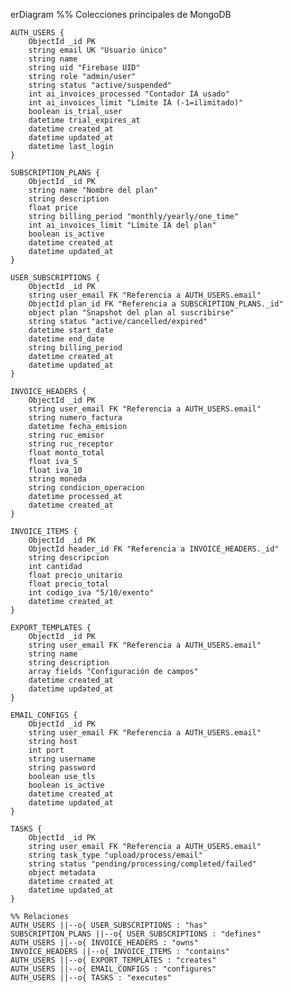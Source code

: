 erDiagram
    %% Colecciones principales de MongoDB
    
    AUTH_USERS {
        ObjectId _id PK
        string email UK "Usuario único"
        string name
        string uid "Firebase UID"
        string role "admin/user"
        string status "active/suspended"
        int ai_invoices_processed "Contador IA usado"
        int ai_invoices_limit "Límite IA (-1=ilimitado)"
        boolean is_trial_user
        datetime trial_expires_at
        datetime created_at
        datetime updated_at
        datetime last_login
    }
    
    SUBSCRIPTION_PLANS {
        ObjectId _id PK
        string name "Nombre del plan"
        string description
        float price
        string billing_period "monthly/yearly/one_time"
        int ai_invoices_limit "Límite IA del plan"
        boolean is_active
        datetime created_at
        datetime updated_at
    }
    
    USER_SUBSCRIPTIONS {
        ObjectId _id PK
        string user_email FK "Referencia a AUTH_USERS.email"
        ObjectId plan_id FK "Referencia a SUBSCRIPTION_PLANS._id"
        object plan "Snapshot del plan al suscribirse"
        string status "active/cancelled/expired"
        datetime start_date
        datetime end_date
        string billing_period
        datetime created_at
        datetime updated_at
    }
    
    INVOICE_HEADERS {
        ObjectId _id PK
        string user_email FK "Referencia a AUTH_USERS.email"
        string numero_factura
        datetime fecha_emision
        string ruc_emisor
        string ruc_receptor
        float monto_total
        float iva_5
        float iva_10
        string moneda
        string condicion_operacion
        datetime processed_at
        datetime created_at
    }
    
    INVOICE_ITEMS {
        ObjectId _id PK
        ObjectId header_id FK "Referencia a INVOICE_HEADERS._id"
        string descripcion
        int cantidad
        float precio_unitario
        float precio_total
        int codigo_iva "5/10/exento"
        datetime created_at
    }
    
    EXPORT_TEMPLATES {
        ObjectId _id PK
        string user_email FK "Referencia a AUTH_USERS.email"
        string name
        string description
        array fields "Configuración de campos"
        datetime created_at
        datetime updated_at
    }
    
    EMAIL_CONFIGS {
        ObjectId _id PK
        string user_email FK "Referencia a AUTH_USERS.email"
        string host
        int port
        string username
        string password
        boolean use_tls
        boolean is_active
        datetime created_at
        datetime updated_at
    }
    
    TASKS {
        ObjectId _id PK
        string user_email FK "Referencia a AUTH_USERS.email"
        string task_type "upload/process/email"
        string status "pending/processing/completed/failed"
        object metadata
        datetime created_at
        datetime updated_at
    }
    
    %% Relaciones
    AUTH_USERS ||--o{ USER_SUBSCRIPTIONS : "has"
    SUBSCRIPTION_PLANS ||--o{ USER_SUBSCRIPTIONS : "defines"
    AUTH_USERS ||--o{ INVOICE_HEADERS : "owns"
    INVOICE_HEADERS ||--o{ INVOICE_ITEMS : "contains"
    AUTH_USERS ||--o{ EXPORT_TEMPLATES : "creates"
    AUTH_USERS ||--o{ EMAIL_CONFIGS : "configures"
    AUTH_USERS ||--o{ TASKS : "executes"